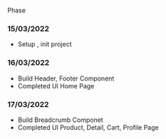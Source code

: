 Phase

### 15/03/2022

- Setup , init project

### 16/03/2022

- Build Header, Footer Component
- Completed UI Home Page

### 17/03/2022

- Build Breadcrumb Componet
- Completed UI Product, Detail, Cart, Profile Page
